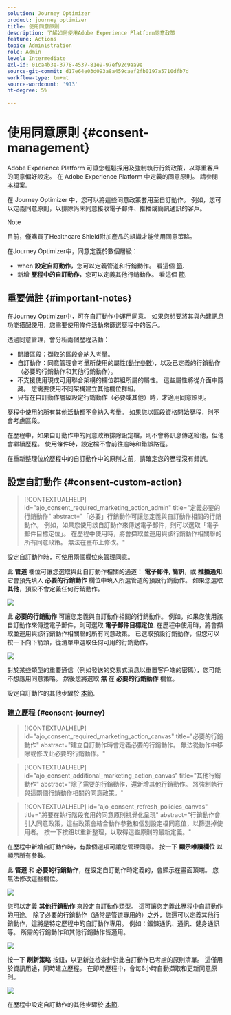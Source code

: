 ```yaml
---
solution: Journey Optimizer
product: journey optimizer
title: 使用同意原則
description: 了解如何使用Adobe Experience Platform同意政策
feature: Actions
topic: Administration
role: Admin
level: Intermediate
exl-id: 01ca4b3e-3778-4537-81e9-97ef92c9aa9e
source-git-commit: d17e64e03d093a8a459caef2fb0197a5710dfb7d
workflow-type: tm+mt
source-wordcount: '913'
ht-degree: 5%

---
```


# 使用同意原則 {#consent-management}

Adobe Experience Platform 可讓您輕鬆採用及強制執行行銷政策，以尊重客戶的同意偏好設定。 在 Adobe Experience Platform 中定義的同意原則。 請參閱 [本檔案](https://experienceleague.adobe.com/docs/experience-platform/data-governance/policies/user-guide.html?lang=en#consent-policy).

在 Journey Optimizer 中，您可以將這些同意政策套用至自訂動作。 例如，您可以定義同意原則，以排除尚未同意接收電子郵件、推播或簡訊通訊的客戶。

>[!NOTE]
>
>目前，僅購買了Healthcare Shield附加產品的組織才能使用同意策略。

在Journey Optimizer中，同意定義於數個層級：

* when **設定自訂動作**，您可以定義管道和行銷動作。 看這個 [節](../action/consent.md#consent-custom-action).
* 新增 **歷程中的自訂動作**，您可以定義其他行銷動作。 看這個 [節](../action/consent.md#consent-journey).

## 重要備註 {#important-notes}

在Journey Optimizer中，可在自訂動作中運用同意。 如果您想要將其與內建訊息功能搭配使用，您需要使用條件活動來篩選歷程中的客戶。

透過同意管理，會分析兩個歷程活動：

* 閱讀區段：擷取的區段會納入考量。
* 自訂動作：同意管理會考量所使用的屬性([動作參數](../action/about-custom-action-configuration.md#define-the-message-parameters))，以及已定義的行銷動作（必要的行銷動作和其他行銷動作）。
* 不支援使用現成可用聯合架構的欄位群組所屬的屬性。 這些屬性將從介面中隱藏。 您需要使用不同架構建立其他欄位群組。
* 只有在自訂動作層級設定行銷動作（必要或其他）時，才適用同意原則。

歷程中使用的所有其他活動都不會納入考量。 如果您以區段資格開始歷程，則不會考慮區段。

在歷程中，如果自訂動作中的同意政策排除設定檔，則不會將訊息傳送給他，但他會繼續歷程。 使用條件時，設定檔不會前往逾時和錯誤路徑。

在重新整理位於歷程中的自訂動作中的原則之前，請確定您的歷程沒有錯誤。

<!--
There are two types of latency regarding the use of consent policies:

* **User latency**: the delay from the time a profile changes a consent settings to the moment it is applied in Experience Platform. This can take up to 48h. 
* **Consent policy latency**: the delay from the time a consent policy is created or updated to the moment it is applied. This can take up to 6 hours
-->

## 設定自訂動作 {#consent-custom-action}

>[!CONTEXTUALHELP]
>id="ajo_consent_required_marketing_action_admin"
>title="定義必要的行銷動作"
>abstract="「必要」行銷動作可讓您定義與自訂動作相關的行銷動作。 例如，如果您使用該自訂動作來傳送電子郵件，則可以選取「電子郵件目標定位」。 在歷程中使用時，將會擷取並運用與該行銷動作相關聯的所有同意政策。 無法在畫布上修改。"

設定自訂動作時，可使用兩個欄位來管理同意。

此 **管道** 欄位可讓您選取與此自訂動作相關的通道： **電子郵件**, **簡訊**，或 **推播通知**. 它會預先填入 **必要的行銷動作** 欄位中填入所選管道的預設行銷動作。 如果您選取 **其他**，預設不會定義任何行銷動作。

![](assets/consent1.png)

此 **必要的行銷動作** 可讓您定義與自訂動作相關的行銷動作。 例如，如果您使用該自訂動作來傳送電子郵件，則可選取 **電子郵件目標定位**. 在歷程中使用時，將會擷取並運用與該行銷動作相關聯的所有同意政策。 已選取預設行銷動作，但您可以按一下向下箭頭，從清單中選取任何可用的行銷動作。

![](assets/consent2.png)

對於某些類型的重要通信（例如發送的交易式消息以重置客戶端的密碼），您可能不想應用同意策略。 然後您將選取 **無** 在 **必要的行銷動作** 欄位。

設定自訂動作的其他步驟於 [本節](../action/about-custom-action-configuration.md#consent-management).

### 建立歷程 {#consent-journey}

>[!CONTEXTUALHELP]
>id="ajo_consent_required_marketing_action_canvas"
>title="必要的行銷動作"
>abstract="建立自訂動作時會定義必要的行銷動作。 無法從動作中移除或修改此必要的行銷動作。"

>[!CONTEXTUALHELP]
>id="ajo_consent_additional_marketing_action_canvas"
>title="其他行銷動作"
>abstract="除了需要的行銷動作，還新增其他行銷動作。 將強制執行與這兩個行銷動作相關的同意政策。"

>[!CONTEXTUALHELP]
>id="ajo_consent_refresh_policies_canvas"
>title="將要在執行階段套用的同意原則視覺化呈現"
>abstract="行銷動作會引入同意政策，這些政策會結合動作參數和個別設定檔同意值，以篩選掉使用者。 按一下按鈕以重新整理，以取得這些原則的最新定義。"

在歷程中新增自訂動作時，有數個選項可讓您管理同意。 按一下 **顯示唯讀欄位** 以顯示所有參數。

此 **管道** 和 **必要的行銷動作**，在設定自訂動作時定義的，會顯示在畫面頂端。 您無法修改這些欄位。

![](assets/consent4.png)

您可以定義 **其他行銷動作** 來設定自訂動作類型。 這可讓您定義此歷程中自訂動作的用途。 除了必要的行銷動作（通常是管道專用的）之外，您還可以定義其他行銷動作，這將是特定歷程中的自訂動作專用。 例如：鍛鍊通訊、通訊、健身通訊等。 所需的行銷動作和其他行銷動作皆適用。

![](assets/consent3.png)

按一下 **刷新策略** 按鈕，以更新並檢查針對此自訂動作已考慮的原則清單。 這僅用於資訊用途，同時建立歷程。 在即時歷程中，會每6小時自動擷取和更新同意原則。

![](assets/consent5.png)

<!--
The following data is taken into account for consent:

* marketing actions and additional marketing actions defined in the custom action
* action parameters defined in the custom action, see this [section](../action/about-custom-action-configuration.md#define-the-message-parameters) 
* attributes used as criteria in a segment when the journey starts with a Read segment, see this [section](../building-journeys/read-segment.md) 

>[!NOTE]
>
>Please note that there can be a latency when updating the list of policies applied, refer to this [this section](../action/consent.md#important-notes).
-->

在歷程中設定自訂動作的其他步驟於 [本節](../building-journeys/using-custom-actions.md).
